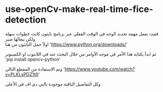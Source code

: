 # use-openCv-make-real-time-fice-detection
قمت بعمل مهمة تحديد الوجه في الوقت الفعلي عبر برنامج بايثون كانت خطوات سهلة ولكن يبغالها صبر  
اولاً حمل البايثون من هنا 
'https://www.python.org/downloads/'

ثم ابدأ بكتابة هذا الأمر في موجه الأوامر من خلال البحث عنه في اللابتوب او الكمبيوتر 
'pip install opencv-python'

وتم الاستفادة من المقطع التالي 
'https://www.youtube.com/watch?v=PLKLsPDZ1t0'


وكل التفاصيل الباقية موجودة بالبي دي اف في الأعلى

